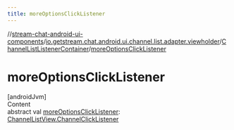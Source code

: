 ```yaml
---
title: moreOptionsClickListener
---
```

//[stream-chat-android-ui-components](../../../index.md)/[io.getstream.chat.android.ui.channel.list.adapter.viewholder](../index.md)/[ChannelListListenerContainer](index.md)/[moreOptionsClickListener](moreOptionsClickListener.md)



# moreOptionsClickListener  
[androidJvm]  
Content  
abstract val [moreOptionsClickListener](moreOptionsClickListener.md): [ChannelListView.ChannelClickListener](../../io.getstream.chat.android.ui.channel.list/ChannelListView/ChannelClickListener/index.md)  



